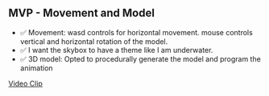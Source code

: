 ## MVP - Movement and Model
- ✅ Movement: wasd controls for horizontal movement. mouse controls vertical and horizontal rotation of the model.
- ✅ I want the skybox to have a theme like I am underwater.
- ✅ 3D model: Opted to procedurally generate the model and program the animation


[Video Clip](Recordings/Movie_001.mp4)